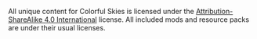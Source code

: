All unique content for Colorful Skies is licensed under the [Attribution-ShareAlike 4.0 International](https://creativecommons.org/licenses/by-sa/4.0/) license.
All included mods and resource packs are under their usual licenses.

